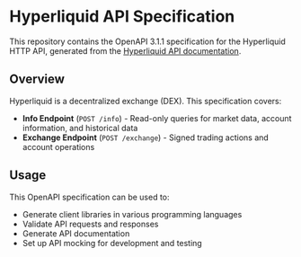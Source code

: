 # Hyperliquid API Specification

This repository contains the OpenAPI 3.1.1 specification for the Hyperliquid HTTP API, generated from the [Hyperliquid API documentation](https://hyperliquid.gitbook.io/hyperliquid-docs/for-developers/api).

## Overview

Hyperliquid is a decentralized exchange (DEX). This specification covers:

- **Info Endpoint** (`POST /info`) - Read-only queries for market data, account information, and historical data
- **Exchange Endpoint** (`POST /exchange`) - Signed trading actions and account operations

## Usage

This OpenAPI specification can be used to:

- Generate client libraries in various programming languages
- Validate API requests and responses
- Generate API documentation
- Set up API mocking for development and testing
